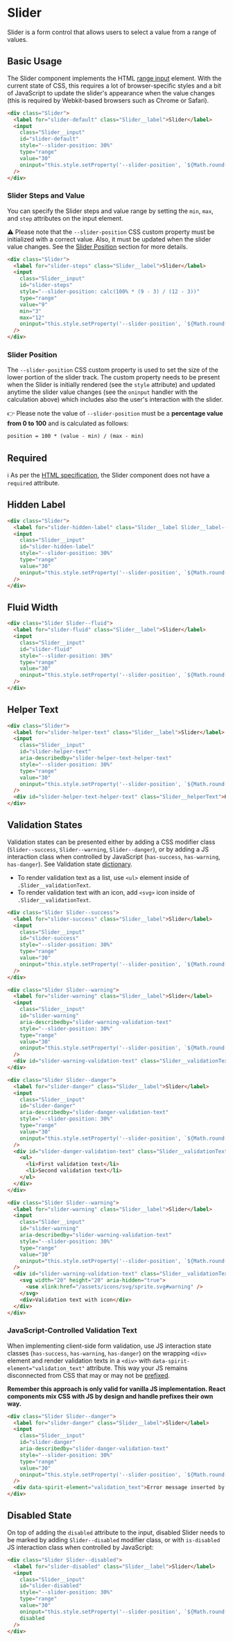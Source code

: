 # Slider

Slider is a form control that allows users to select a value from a range of values.

## Basic Usage

The Slider component implements the HTML [range input][mdn-range] element. With the current state of CSS, this requires
a lot of browser-specific styles and a bit of JavaScript to update the slider's appearance when the value changes (this
is required by Webkit-based browsers such as Chrome or Safari).

```html
<div class="Slider">
  <label for="slider-default" class="Slider__label">Slider</label>
  <input
    class="Slider__input"
    id="slider-default"
    style="--slider-position: 30%"
    type="range"
    value="30"
    oninput="this.style.setProperty('--slider-position', `${Math.round((100 * this.value) / 100)}%`);"
  />
</div>
```

### Slider Steps and Value

You can specify the Slider steps and value range by setting the `min`, `max`, and `step` attributes on the input element.

⚠️ Please note that the `--slider-position` CSS custom property must be initialized with a correct value. Also, it must
be updated when the slider value changes. See the [Slider Position](#slider-position) section for more details.

```html
<div class="Slider">
  <label for="slider-steps" class="Slider__label">Slider</label>
  <input
    class="Slider__input"
    id="slider-steps"
    style="--slider-position: calc(100% * (9 - 3) / (12 - 3))"
    type="range"
    value="9"
    min="3"
    max="12"
    oninput="this.style.setProperty('--slider-position', `${Math.round(100 * (this.value - 3) / (12 - 3))}%`);"
  />
</div>
```

### Slider Position

The `--slider-position` CSS custom property is used to set the size of the lower portion of the slider track. The custom
property needs to be present when the Slider is initially rendered (see the `style` attribute) and updated anytime the slider
value changes (see the `oninput` handler with the calculation above) which includes also the user's interaction with the
slider.

👉 Please note the value of `--slider-position` must be a **percentage value from 0 to 100** and is calculated as follows:

```txt
position = 100 * (value - min) / (max - min)
```

## Required

ℹ️ As per the [HTML specification][html-spec-range], the Slider component does not have a `required` attribute.

## Hidden Label

```html
<div class="Slider">
  <label for="slider-hidden-label" class="Slider__label Slider__label--hidden">Slider</label>
  <input
    class="Slider__input"
    id="slider-hidden-label"
    style="--slider-position: 30%"
    type="range"
    value="30"
    oninput="this.style.setProperty('--slider-position', `${Math.round((100 * this.value) / 100)}%`);"
  />
</div>
```

## Fluid Width

```html
<div class="Slider Slider--fluid">
  <label for="slider-fluid" class="Slider__label">Slider</label>
  <input
    class="Slider__input"
    id="slider-fluid"
    style="--slider-position: 30%"
    type="range"
    value="30"
    oninput="this.style.setProperty('--slider-position', `${Math.round((100 * this.value) / 100)}%`);"
  />
</div>
```

## Helper Text

```html
<div class="Slider">
  <label for="slider-helper-text" class="Slider__label">Slider</label>
  <input
    class="Slider__input"
    id="slider-helper-text"
    aria-describedby="slider-helper-text-helper-text"
    style="--slider-position: 30%"
    type="range"
    value="30"
    oninput="this.style.setProperty('--slider-position', `${Math.round((100 * this.value) / 100)}%`);"
  />
  <div id="slider-helper-text-helper-text" class="Slider__helperText">Helper text</div>
</div>
```

## Validation States

Validation states can be presented either by adding a CSS modifier class
(`Slider--success`, `Slider--warning`, `Slider--danger`), or by adding
a JS interaction class when controlled by JavaScript (`has-success`,
`has-warning`, `has-danger`). See Validation state [dictionary][dictionary-validation].

- To render validation text as a list, use `<ul>` element inside of `.Slider__validationText`.
- To render validation text with an icon, add `<svg>` icon inside of `.Slider__validationText`.

```html
<div class="Slider Slider--success">
  <label for="slider-success" class="Slider__label">Slider</label>
  <input
    class="Slider__input"
    id="slider-success"
    style="--slider-position: 30%"
    type="range"
    value="30"
    oninput="this.style.setProperty('--slider-position', `${Math.round((100 * this.value) / 100)}%`);"
  />
</div>

<div class="Slider Slider--warning">
  <label for="slider-warning" class="Slider__label">Slider</label>
  <input
    class="Slider__input"
    id="slider-warning"
    aria-describedby="slider-warning-validation-text"
    style="--slider-position: 30%"
    type="range"
    value="30"
    oninput="this.style.setProperty('--slider-position', `${Math.round((100 * this.value) / 100)}%`);"
  />
  <div id="slider-warning-validation-text" class="Slider__validationText">Validation text</div>
</div>

<div class="Slider Slider--danger">
  <label for="slider-danger" class="Slider__label">Slider</label>
  <input
    class="Slider__input"
    id="slider-danger"
    aria-describedby="slider-danger-validation-text"
    style="--slider-position: 30%"
    type="range"
    value="30"
    oninput="this.style.setProperty('--slider-position', `${Math.round((100 * this.value) / 100)}%`);"
  />
  <div id="slider-danger-validation-text" class="Slider__validationText">
    <ul>
      <li>First validation text</li>
      <li>Second validation text</li>
    </ul>
  </div>
</div>

<div class="Slider Slider--warning">
  <label for="slider-warning" class="Slider__label">Slider</label>
  <input
    class="Slider__input"
    id="slider-warning"
    aria-describedby="slider-warning-validation-text"
    style="--slider-position: 30%"
    type="range"
    value="30"
    oninput="this.style.setProperty('--slider-position', `${Math.round((100 * this.value) / 100)}%`);"
  />
  <div id="slider-warning-validation-text" class="Slider__validationText">
    <svg width="20" height="20" aria-hidden="true">
      <use xlink:href="/assets/icons/svg/sprite.svg#warning" />
    </svg>
    <div>Validation text with icon</div>
  </div>
</div>
```

### JavaScript-Controlled Validation Text

When implementing client-side form validation, use JS interaction state classes
(`has-success`, `has-warning`, `has-danger`) on the wrapping `<div>` element and
render validation texts in a `<div>` with `data-spirit-element="validation_text"`
attribute. This way your JS remains disconnected from CSS that may or may not be
[prefixed][prefixed].

**Remember this approach is only valid for vanilla JS implementation. React
components mix CSS with JS by design and handle prefixes their own way.**

```html
<div class="Slider Slider--danger">
  <label for="slider-danger" class="Slider__label">Slider</label>
  <input
    class="Slider__input"
    id="slider-danger"
    aria-describedby="slider-danger-validation-text"
    style="--slider-position: 30%"
    type="range"
    value="30"
    oninput="this.style.setProperty('--slider-position', `${Math.round((100 * this.value) / 100)}%`);"
  />
  <div data-spirit-element="validation_text">Error message inserted by JS</div>
</div>
```

## Disabled State

On top of adding the `disabled` attribute to the input, disabled Slider needs to
be marked by adding `Slider--disabled` modifier class, or with `is-disabled`
JS interaction class when controlled by JavaScript:

```html
<div class="Slider Slider--disabled">
  <label for="slider-disabled" class="Slider__label">Slider</label>
  <input
    class="Slider__input"
    id="slider-disabled"
    style="--slider-position: 30%"
    type="range"
    value="30"
    oninput="this.style.setProperty('--slider-position', `${Math.round((100 * this.value) / 100)}%`);"
    disabled
  />
</div>
```

[dictionary-validation]: https://github.com/lmc-eu/spirit-design-system/blob/main/docs/DICTIONARIES.md#validation
[html-spec-range]: https://html.spec.whatwg.org/multipage/input.html#range-state-(type=range)
[mdn-range]: https://developer.mozilla.org/en-US/docs/Web/HTML/Element/input/range
[prefixed]: https://github.com/lmc-eu/spirit-design-system/blob/main/packages/web/README.md#prefixing-css-class-names
